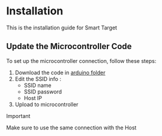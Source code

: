 # Installation
This is the installation guide for Smart Target

## Update the Microcontroller Code
To set up the microcontroller connection, follow these steps:

1. Download the code in [arduino folder](/arduino/SmartTarget.ino)
2. Edit the SSID info :
    - SSID name
    - SSID password 
    - Host IP
3. Upload to microcontroller

> [!IMPORTANT] 
> Make sure to use the same connection with the Host
